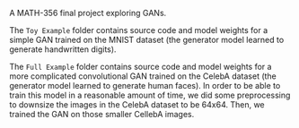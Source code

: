 A MATH-356 final project exploring GANs.

The ``Toy Example`` folder contains source code and model weights for a simple GAN trained on the MNIST dataset (the generator model learned to generate handwritten digits).

The ``Full Example`` folder contains source code and model weights for a more complicated convolutional GAN trained on the CelebA dataset (the generator model learned to generate human faces). In order to be able to train this model in a reasonable amount of time, we did some preprocessing to downsize the images in the CelebA dataset to be 64x64. Then, we trained the GAN on those smaller CellebA images. 
